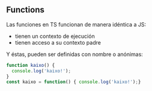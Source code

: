 ## Functions

Las funciones en TS funcionan de manera idéntica a JS:

- tienen un contexto de ejecución
- tienen acceso a su contexto padre

Y éstas, pueden ser definidas con nombre o anónimas:

```typescript
function kaixo() {
  console.log('kaixo!');
}
const kaixo = function() { console.log('kaixo!');}
```